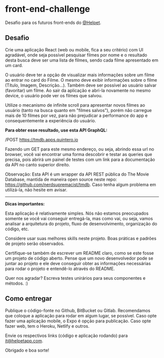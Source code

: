 # front-end-challenge
Desafio para os futuros front-ends do [@Helpet](https://github.com/helpetapp).

## Desafio

Crie uma aplicação React (web ou mobile, fica a seu critério) com UI agradável, onde seja possível pesquisar filmes por nome e o resultado desta busca deve ser uma lista de filmes, sendo cada filme apresentado em um card. 

O usuário deve ter a opção de visualizar mais informações sobre um filme ao entrar no card do Filme. O mesmo deve exibir informações sobre o filme (Título, Imagem, Descrição...). Também deve ser possível ao usuário salvar (favoritar) um filme. Ao sair da aplicação e abri-la novamente no mesmo device, o usuário pode ver os filmes que salvou.

Utilize o mecanismo de infinite scroll para apresentar novos filmes ao usuário (tanto na busca quanto em "filmes salvos"), porém não carregue mais de 10 filmes por vez, para não prejudicar a performance do app e consequentemente a experiência do usuário.


**Para obter esse resultado, use esta API GraphQL:**

/POST https://tmdb.apps.quintero.io

Fazendo um GET para este mesmo endereço, ou seja, abrindo essa url no browser, você vai encontrar uma forma descobrir e testar as queries que precisa, pois abrirá um painel de testes com um link para a documentação da API no canto superior direito.

Observação: Esta API é um wrapper da API REST pública do The Movie Database, mantida de maneira open source neste repo: https://github.com/nerdsupremacist/tmdb. Caso tenha algum problema em utilizá-la, não hesite em avisar.

****************************************************

**Dicas importantes:**

Esta aplicação é relativamente simples. Nós não estamos preocupados somente se você vai conseguir entregá-la, mas como vai, ou seja, vamos analisar a arquitetura do projeto, fluxo de desenvolvimento, organização do código, etc.

Considere usar suas melhores skills neste projeto. Boas práticas e padrões de projeto serão observados. 

Certifique-se também de escrever um README claro, como se este fosse um projeto de código aberto. Pense que um novo desenvolvedor pode se juntar ao projeto e ele deve conseguir obter as informações necessárias para rodar o projeto e entendê-lo através do README.

Quer nos agradar? Escreva testes unirários para seus componentes e métodos. :)

## Como entregar

Publique o código-fonte no Github, BitBucket ou Gitlab. Recomendamos que coloque a aplicação para rodar em algum lugar, se possível. Caso opte fazer uma aplicação mobile, o Expo é opção para publicação. Caso opte fazer web, tem o Heroku, Netlify e outros.

Envie os respectivos links (código e aplicação rodando) para [it@helpetapp.com](mailto:it@helpetapp.com).


Obrigado e boa sorte!
